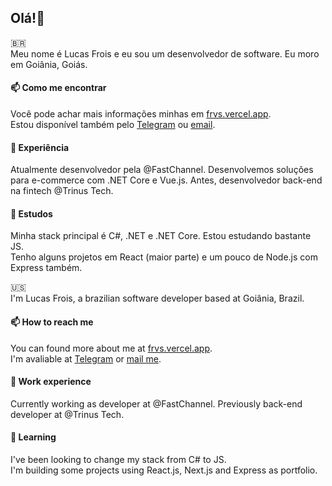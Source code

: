 ## Olá!👋
🇧🇷  
Meu nome é Lucas Frois e eu sou um desenvolvedor de software. Eu moro em Goiânia, Goiás.  
#### 📫 Como me encontrar
Você pode achar mais informações minhas em [frvs.vercel.app](https://frvs.vercel.app/).   
Estou disponível também pelo [Telegram](t.me/lucas_frois) ou [email](mailto:frois.dev@gmail.com).  

#### 👔 Experiência
Atualmente desenvolvedor pela @FastChannel. Desenvolvemos soluções para e-commerce com .NET Core e Vue.js. 
Antes, desenvolvedor back-end na fintech @Trinus Tech.  

#### 📖 Estudos
Minha stack principal é C#, .NET e .NET Core. Estou estudando bastante JS.  
Tenho alguns projetos em React (maior parte) e um pouco de Node.js com Express também.  

🇺🇸   
I'm Lucas Frois, a brazilian software developer based at Goiânia, Brazil.   

#### 📫 How to reach me
You can found more about me at [frvs.vercel.app](https://frvs.vercel.app/).    
I'm avaliable at [Telegram](t.me/lucas_frois) or [mail me](mailto:frois.dev@gmail.com).   

#### 👔 Work experience
Currently working as developer at @FastChannel. Previously back-end developer at @Trinus Tech.

#### 📖 Learning
I've been looking to change my stack from C# to JS.  
I'm building some projects using React.js, Next.js and Express as portfolio.  
